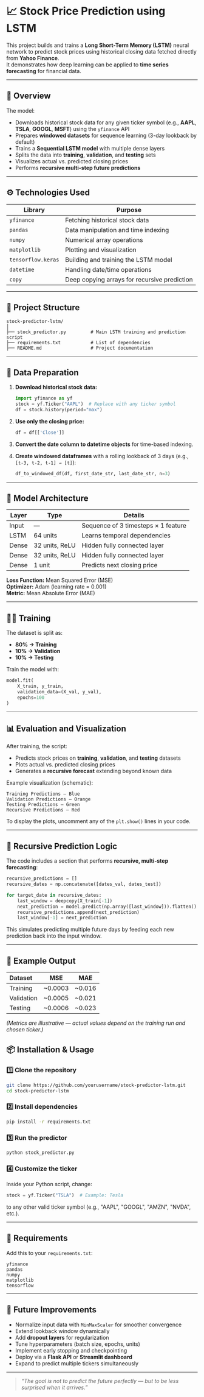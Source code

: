 # 📈 Stock Price Prediction using LSTM

This project builds and trains a **Long Short-Term Memory (LSTM)** neural network to predict stock prices using historical closing data fetched directly from **Yahoo Finance**.  
It demonstrates how deep learning can be applied to **time series forecasting** for financial data.

---

## 🧠 Overview

The model:
- Downloads historical stock data for any given ticker symbol (e.g., **AAPL**, **TSLA**, **GOOGL**, **MSFT**) using the `yfinance` API  
- Prepares **windowed datasets** for sequence learning (3-day lookback by default)  
- Trains a **Sequential LSTM model** with multiple dense layers  
- Splits the data into **training**, **validation**, and **testing** sets  
- Visualizes actual vs. predicted closing prices  
- Performs **recursive multi-step future predictions**

---

## ⚙️ Technologies Used

| Library | Purpose |
|----------|----------|
| `yfinance` | Fetching historical stock data |
| `pandas` | Data manipulation and time indexing |
| `numpy` | Numerical array operations |
| `matplotlib` | Plotting and visualization |
| `tensorflow.keras` | Building and training the LSTM model |
| `datetime` | Handling date/time operations |
| `copy` | Deep copying arrays for recursive prediction |

---

## 📂 Project Structure

```
stock-predictor-lstm/
│
├── stock_predictor.py         # Main LSTM training and prediction script
├── requirements.txt           # List of dependencies
├── README.md                  # Project documentation
```

---

## 🧩 Data Preparation

1. **Download historical stock data:**
   ```python
   import yfinance as yf
   stock = yf.Ticker("AAPL")  # Replace with any ticker symbol
   df = stock.history(period="max")
   ```

2. **Use only the closing price:**
   ```python
   df = df[['Close']]
   ```

3. **Convert the date column to datetime objects** for time-based indexing.

4. **Create windowed dataframes** with a rolling lookback of 3 days (e.g., `[t-3, t-2, t-1] → [t]`):  
   ```python
   df_to_windowed_df(df, first_date_str, last_date_str, n=3)
   ```

---

## 🧱 Model Architecture

| Layer | Type | Details |
|--------|------|----------|
| Input | — | Sequence of 3 timesteps × 1 feature |
| LSTM | 64 units | Learns temporal dependencies |
| Dense | 32 units, ReLU | Hidden fully connected layer |
| Dense | 32 units, ReLU | Hidden fully connected layer |
| Dense | 1 unit | Predicts next closing price |

**Loss Function:** Mean Squared Error (MSE)  
**Optimizer:** Adam (learning rate = 0.001)  
**Metric:** Mean Absolute Error (MAE)

---

## 🏋️‍♂️ Training

The dataset is split as:
- **80% → Training**
- **10% → Validation**
- **10% → Testing**

Train the model with:
```python
model.fit(
    X_train, y_train,
    validation_data=(X_val, y_val),
    epochs=100
)
```

---

## 📊 Evaluation and Visualization

After training, the script:
- Predicts stock prices on **training**, **validation**, and **testing** datasets  
- Plots actual vs. predicted closing prices  
- Generates a **recursive forecast** extending beyond known data  

Example visualization (schematic):

```
Training Predictions — Blue
Validation Predictions — Orange
Testing Predictions — Green
Recursive Predictions — Red
```

To display the plots, uncomment any of the `plt.show()` lines in your code.

---

## 🔁 Recursive Prediction Logic

The code includes a section that performs **recursive, multi-step forecasting**:

```python
recursive_predictions = []
recursive_dates = np.concatenate([dates_val, dates_test])

for target_date in recursive_dates:
    last_window = deepcopy(X_train[-1])
    next_prediction = model.predict(np.array([last_window])).flatten()
    recursive_predictions.append(next_prediction)
    last_window[-1] = next_prediction
```

This simulates predicting multiple future days by feeding each new prediction back into the input window.

---

## 🧩 Example Output

| Dataset | MSE | MAE |
|:---------|:----:|:----:|
| Training | ~0.0003 | ~0.016 |
| Validation | ~0.0005 | ~0.021 |
| Testing | ~0.0006 | ~0.023 |

*(Metrics are illustrative — actual values depend on the training run and chosen ticker.)*


## 📦 Installation & Usage

### 1️⃣ Clone the repository
```bash
git clone https://github.com/yourusername/stock-predictor-lstm.git
cd stock-predictor-lstm
```

### 2️⃣ Install dependencies
```bash
pip install -r requirements.txt
```

### 3️⃣ Run the predictor
```bash
python stock_predictor.py
```

### 4️⃣ Customize the ticker
Inside your Python script, change:
```python
stock = yf.Ticker("TSLA")  # Example: Tesla
```
to any other valid ticker symbol (e.g., "AAPL", "GOOGL", "AMZN", "NVDA", etc.).

---

## 🧠 Requirements

Add this to your `requirements.txt`:
```
yfinance
pandas
numpy
matplotlib
tensorflow
```

---

## 🚀 Future Improvements

- Normalize input data with `MinMaxScaler` for smoother convergence  
- Extend lookback window dynamically  
- Add **dropout layers** for regularization  
- Tune hyperparameters (batch size, epochs, units)  
- Implement early stopping and checkpointing  
- Deploy via a **Flask API** or **Streamlit dashboard**  
- Expand to predict multiple tickers simultaneously  

---
> *“The goal is not to predict the future perfectly — but to be less surprised when it arrives.”*

